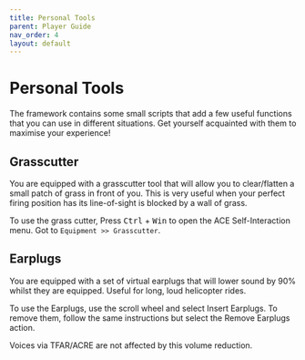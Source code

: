 ```yaml
---
title: Personal Tools        
parent: Player Guide
nav_order: 4
layout: default
---
```


# Personal Tools

The framework contains some small scripts that add a few useful functions that you can use in different situations. Get yourself acquainted with them to maximise your experience!


## Grasscutter

You are equipped with a grasscutter tool that will allow you to clear/flatten a small patch of grass in front of you. This is very useful when your perfect firing position has its line-of-sight is blocked by a wall of grass.

To use the grass cutter, Press <kbd>Ctrl</kbd> + <kbd>Win</kbd> to open the ACE Self-Interaction menu. Got to `Equipment >> Grasscutter`.


## Earplugs

You are equipped with a set of virtual earplugs that will lower sound by 90% whilst they are equipped. Useful for long, loud helicopter rides.

To use the Earplugs, use the scroll wheel and select Insert Earplugs. To remove them, follow the same instructions but select the Remove Earplugs action.

Voices via TFAR/ACRE are not affected by this volume reduction.
